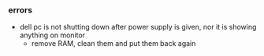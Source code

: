 ### errors
- dell pc is not shutting down after power supply is given, nor it is showing anything on monitor
    - remove RAM, clean them and put them back again
